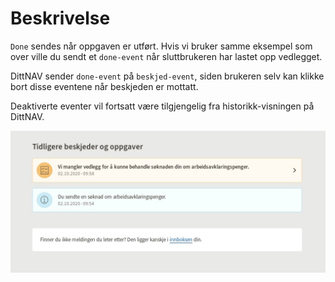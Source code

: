 # Beskrivelse

`Done` sendes når oppgaven er utført. Hvis vi bruker samme eksempel som over ville du sendt et `done-event` når sluttbrukeren har lastet opp vedlegget.

DittNAV sender `done-event` på `beskjed-event`, siden brukeren selv kan klikke bort disse eventene når beskjeden er mottatt.

Deaktiverte eventer vil fortsatt være tilgjengelig fra historikk-visningen på DittNAV.

![Images](https://github.com/navikt/brukernotifikasjon-docs/blob/master/docs/assets/Historikk_dittnav.png?raw=true)
